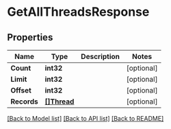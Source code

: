 # GetAllThreadsResponse

## Properties

Name | Type | Description | Notes
------------ | ------------- | ------------- | -------------
**Count** | **int32** |  | [optional] 
**Limit** | **int32** |  | [optional] 
**Offset** | **int32** |  | [optional] 
**Records** | [**[]Thread**](Thread.md) |  | [optional] 

[[Back to Model list]](../README.md#documentation-for-models) [[Back to API list]](../README.md#documentation-for-api-endpoints) [[Back to README]](../README.md)


